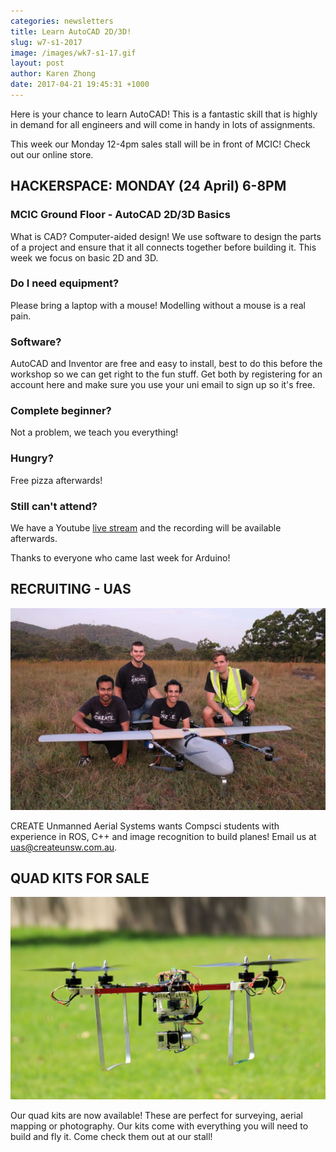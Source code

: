 ```yaml
---
categories: newsletters
title: Learn AutoCAD 2D/3D!
slug: w7-s1-2017
image: /images/wk7-s1-17.gif
layout: post
author: Karen Zhong
date: 2017-04-21 19:45:31 +1000
---
```


Here is your chance to learn AutoCAD! This is a fantastic skill that is highly in demand for all engineers and will come in handy in lots of assignments.

This week our Monday 12-4pm sales stall will be in front of MCIC! Check out our online store.


## HACKERSPACE: MONDAY (24 April) 6-8PM
### MCIC Ground Floor - AutoCAD 2D/3D Basics

What is CAD? Computer-aided design! We use software to design the parts of a project and ensure that it all connects together before building it. This week we focus on basic 2D and 3D.

### Do I need equipment?
Please bring a laptop with a mouse! Modelling without a mouse is a real pain.

### Software?
AutoCAD and Inventor are free and easy to install, best to do this before the workshop so we can get right to the fun stuff. Get both by registering for an account here and make sure you use your uni email to sign up so it's free.

### Complete beginner?
Not a problem, we teach you everything!

### Hungry?
Free pizza afterwards!

### Still can't attend?
We have a Youtube [live stream](https://www.youtube.com/c/createunsw/live) and the recording will be available afterwards.


Thanks to everyone who came last week for Arduino!




## RECRUITING - UAS

![CREATE UAS](/images/uas.jpeg)

CREATE Unmanned Aerial Systems wants Compsci students with experience in ROS, C++ and image recognition to build planes! Email us at uas@createunsw.com.au.

## QUAD KITS FOR SALE

![Quadcopters](/images/quad.jpg)

Our quad kits are now available! These are perfect for surveying, aerial mapping or photography. Our kits come with everything you will need to build and fly it. Come check them out at our stall!
